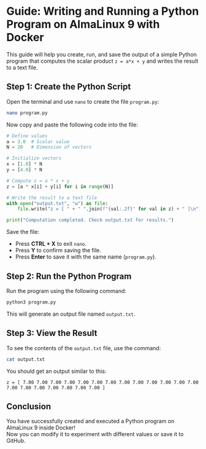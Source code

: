 # Guide: Writing and Running a Python Program on AlmaLinux 9 with Docker

This guide will help you create, run, and save the output of a simple Python program that computes the scalar product `z = a*x + y` and writes the result to a text file.

## Step 1: Create the Python Script  
Open the terminal and use `nano` to create the file `program.py`:
```sh
nano program.py
```
Now copy and paste the following code into the file:

```python
# Define values
a = 3.0  # Scalar value
N = 20   # Dimension of vectors

# Initialize vectors
x = [1.0] * N
y = [4.0] * N

# Compute z = a * x + y
z = [a * x[i] + y[i] for i in range(N)]

# Write the result to a text file
with open("output.txt", "w") as file:
    file.write("z = [ " + " ".join(f"{val:.2f}" for val in z) + " ]\n")

print("Computation completed. Check output.txt for results.")
```

Save the file:  
- Press **CTRL + X** to exit `nano`.  
- Press **Y** to confirm saving the file.  
- Press **Enter** to save it with the same name (`program.py`).

## Step 2: Run the Python Program  
Run the program using the following command:
```sh
python3 program.py
```
This will generate an output file named `output.txt`.

## Step 3: View the Result  
To see the contents of the `output.txt` file, use the command:
```sh
cat output.txt
```
You should get an output similar to this:
```
z = [ 7.00 7.00 7.00 7.00 7.00 7.00 7.00 7.00 7.00 7.00 7.00 7.00 7.00 7.00 7.00 7.00 7.00 7.00 7.00 7.00 ]
```

## Conclusion  
You have successfully created and executed a Python program on AlmaLinux 9 inside Docker!   
Now you can modify it to experiment with different values or save it to GitHub.


